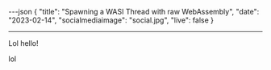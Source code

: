 ---json
{
  "title": "Spawning a WASI Thread with raw WebAssembly",
  "date": "2023-02-14",
  "socialmediaimage": "social.jpg",
  "live": false
}

---

Lol hello!

<!-- more -->

lol
